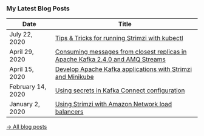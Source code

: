 ### My Latest Blog Posts

| Date          | Title |
|---------------|-------|
| July 22, 2020 | [Tips & Tricks for running Strimzi with kubectl](https://strimzi.io/blog/2020/07/22/tips-and-tricks-for-running-strimzi-with-kubectl/) |
| April 29, 2020 | [Consuming messages from closest replicas in Apache Kafka 2.4.0 and AMQ Streams](https://developers.redhat.com/blog/2020/04/29/consuming-messages-from-closest-replicas-in-apache-kafka-2-4-0-and-amq-streams/) |
| April 15, 2020 | [Develop Apache Kafka applications with Strimzi and Minikube](https://strimzi.io/blog/2020/04/15/develop-apache-kafka-applications-with-strimzi-and-minikube/) |
| February 14, 2020 | [Using secrets in Kafka Connect configuration](https://developers.redhat.com/blog/2020/02/14/using-secrets-in-apache-kafka-connect-configuration/) |
| January 2, 2020 | [Using Strimzi with Amazon Network load balancers](https://strimzi.io/blog/2020/01/02/using-strimzi-with-amazon-nlb-loadbalancers/) |

[-> All blog posts](https://github.com/scholzj/scholzj/blob/master/BLOG-POSTS.md)

<!--
**scholzj/scholzj** is a ✨ _special_ ✨ repository because its `README.md` (this file) appears on your GitHub profile.

Here are some ideas to get you started:

- 🔭 I’m currently working on ...
- 🌱 I’m currently learning ...
- 👯 I’m looking to collaborate on ...
- 🤔 I’m looking for help with ...
- 💬 Ask me about ...
- 📫 How to reach me: ...
- 😄 Pronouns: ...
- ⚡ Fun fact: ...
-->
